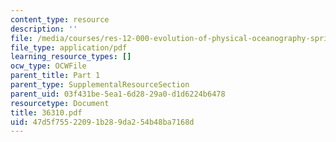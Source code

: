 ```yaml
---
content_type: resource
description: ''
file: /media/courses/res-12-000-evolution-of-physical-oceanography-spring-2007/47d5f75522091b289da254b48ba7168d_36310.pdf
file_type: application/pdf
learning_resource_types: []
ocw_type: OCWFile
parent_title: Part 1
parent_type: SupplementalResourceSection
parent_uid: 03f431be-5ea1-6d28-29a0-d1d6224b6478
resourcetype: Document
title: 36310.pdf
uid: 47d5f755-2209-1b28-9da2-54b48ba7168d
---
```

